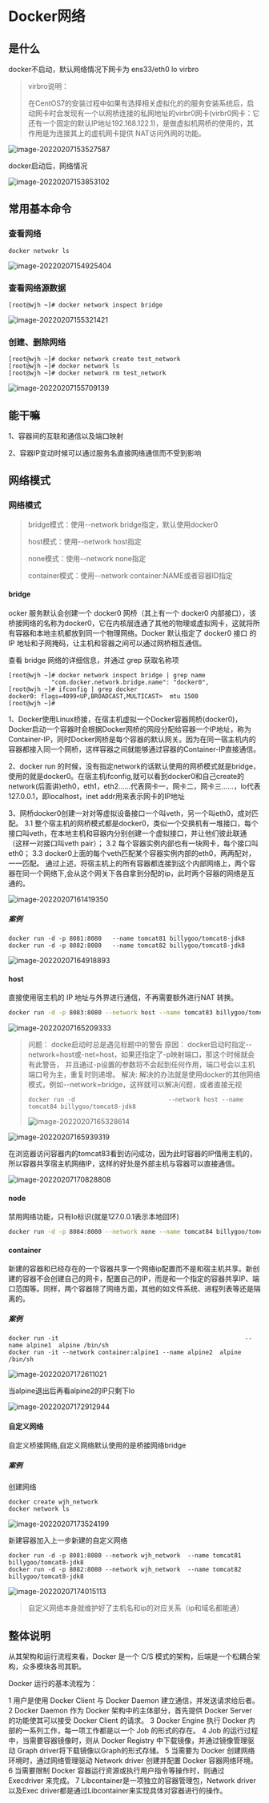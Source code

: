 # Docker网络

## 是什么

docker不启动，默认网络情况下网卡为 ens33/eth0 lo virbro

> virbro说明：
>
> 在CentOS7的安装过程中如果有选择相关虚拟化的的服务安装系统后，启动网卡时会发现有一个以网桥连接的私网地址的virbr0网卡(virbr0网卡：它还有一个固定的默认IP地址192.168.122.1)，是做虚拟机网桥的使用的，其作用是为连接其上的虚机网卡提供 NAT访问外网的功能。

![image-20220207153527587](https://cdn.jsdelivr.net/gh/fhwlnetwork/blos_imgs/img/202202071537091.png)

docker启动后，网络情况

![image-20220207153853102](C:\Users\Administrator\AppData\Roaming\Typora\typora-user-images\image-20220207153853102.png)

## 常用基本命令

### 查看网络

```SH
docker netwokr ls
```

![image-20220207154925404](https://cdn.jsdelivr.net/gh/fhwlnetwork/blos_imgs/img/202202071549526.png)

### 查看网络源数据

```SH
[root@wjh ~]# docker network inspect bridge
```

![image-20220207155321421](https://cdn.jsdelivr.net/gh/fhwlnetwork/blos_imgs/img/202202071553493.png)

### 创建、删除网络

```SH
[root@wjh ~]# docker network create test_network
[root@wjh ~]# docker network ls
[root@wjh ~]# docker network rm test_network
```



![image-20220207155709139](https://cdn.jsdelivr.net/gh/fhwlnetwork/blos_imgs/img/202202071557208.png)

## 能干嘛

1、容器间的互联和通信以及端口映射

2、容器IP变动时候可以通过服务名直接网络通信而不受到影响

## 网络模式

### 网络模式

>bridge模式：使用--network  bridge指定，默认使用docker0
>
>host模式：使用--network host指定
>
>none模式：使用--network none指定
>
>container模式：使用--network container:NAME或者容器ID指定

#### bridge

ocker 服务默认会创建一个 docker0 网桥（其上有一个 docker0 内部接口），该桥接网络的名称为docker0，它在内核层连通了其他的物理或虚拟网卡，这就将所有容器和本地主机都放到同一个物理网络。Docker 默认指定了 docker0 接口 的 IP 地址和子网掩码，让主机和容器之间可以通过网桥相互通信。

查看 bridge 网络的详细信息，并通过 grep 获取名称项

```SH
[root@wjh ~]# docker network inspect bridge | grep name
            "com.docker.network.bridge.name": "docker0",
[root@wjh ~]# ifconfig | grep docker
docker0: flags=4099<UP,BROADCAST,MULTICAST>  mtu 1500
[root@wjh ~]# 

```

1、Docker使用Linux桥接，在宿主机虚拟一个Docker容器网桥(docker0)，Docker启动一个容器时会根据Docker网桥的网段分配给容器一个IP地址，称为Container-IP，同时Docker网桥是每个容器的默认网关。因为在同一宿主机内的容器都接入同一个网桥，这样容器之间就能够通过容器的Container-IP直接通信。

2、docker run 的时候，没有指定network的话默认使用的网桥模式就是bridge，使用的就是docker0。在宿主机ifconfig,就可以看到docker0和自己create的network(后面讲)eth0，eth1，eth2……代表网卡一，网卡二，网卡三……，lo代表127.0.0.1，即localhost，inet addr用来表示网卡的IP地址

3、网桥docker0创建一对对等虚拟设备接口一个叫veth，另一个叫eth0，成对匹配。
   3.1 整个宿主机的网桥模式都是docker0，类似一个交换机有一堆接口，每个接口叫veth，在本地主机和容器内分别创建一个虚拟接口，并让他们彼此联通（这样一对接口叫veth pair）；
   3.2 每个容器实例内部也有一块网卡，每个接口叫eth0；
   3.3 docker0上面的每个veth匹配某个容器实例内部的eth0，两两配对，一一匹配。
 通过上述，将宿主机上的所有容器都连接到这个内部网络上，两个容器在同一个网络下,会从这个网关下各自拿到分配的ip，此时两个容器的网络是互通的。

![image-20220207161419350](https://cdn.jsdelivr.net/gh/fhwlnetwork/blos_imgs/img/202202071614441.png)

##### 案例

```SH
docker run -d -p 8081:8080   --name tomcat81 billygoo/tomcat8-jdk8
docker run -d -p 8082:8080   --name tomcat82 billygoo/tomcat8-jdk8
```

![image-20220207164918893](https://cdn.jsdelivr.net/gh/fhwlnetwork/blos_imgs/img/202202071649029.png)

#### host

直接使用宿主机的 IP 地址与外界进行通信，不再需要额外进行NAT 转换。

```sh
docker run -d -p 8083:8080 --network host --name tomcat83 billygoo/tomcat8-jdk8
```

![image-20220207165209333](https://cdn.jsdelivr.net/gh/fhwlnetwork/blos_imgs/img/202202071652000.png)

>问题：
>     docke启动时总是遇见标题中的警告
>原因：
>    docker启动时指定--network=host或-net=host，如果还指定了-p映射端口，那这个时候就会有此警告，
>并且通过-p设置的参数将不会起到任何作用，端口号会以主机端口号为主，重复时则递增。
>解决:
>    解决的办法就是使用docker的其他网络模式，例如--network=bridge，这样就可以解决问题，或者直接无视
>
>```SH
>docker run -d                          --network host --name tomcat84 billygoo/tomcat8-jdk8
>```
>
>![image-20220207165328614](https://cdn.jsdelivr.net/gh/fhwlnetwork/blos_imgs/img/202202071653674.png)

![image-20220207165939319](https://cdn.jsdelivr.net/gh/fhwlnetwork/blos_imgs/img/202202071659401.png)

在浏览器访问容器内的tomcat83看到访问成功，因为此时容器的IP借用主机的，所以容器共享宿主机网络IP，这样的好处是外部主机与容器可以直接通信。

![image-20220207170828808](https://cdn.jsdelivr.net/gh/fhwlnetwork/blos_imgs/img/202202071708931.png)

#### node

禁用网络功能，只有lo标识(就是127.0.0.1表示本地回环)

```sh
docker run -d -p 8084:8080 --network none --name tomcat84 billygoo/tomcat8-jdk8
```

#### container

新建的容器和已经存在的一个容器共享一个网络ip配置而不是和宿主机共享。新创建的容器不会创建自己的网卡，配置自己的IP，而是和一个指定的容器共享IP、端口范围等。同样，两个容器除了网络方面，其他的如文件系统、进程列表等还是隔离的。



##### 案例

```SH
docker run -it                                                    --name alpine1  alpine /bin/sh
docker run -it --network container:alpine1 --name alpine2  alpine /bin/sh
```

![image-20220207172611021](https://cdn.jsdelivr.net/gh/fhwlnetwork/blos_imgs/img/202202071726120.png)

当alpine退出后再看alpine2的IP只剩下lo

![image-20220207172912944](https://cdn.jsdelivr.net/gh/fhwlnetwork/blos_imgs/img/202202071729060.png)

#### 自定义网络

自定义桥接网络,自定义网络默认使用的是桥接网络bridge

##### 案例

创建网络

```SH
docker create wjh_network
docker network ls
```

![image-20220207173524199](https://cdn.jsdelivr.net/gh/fhwlnetwork/blos_imgs/img/202202071735264.png)

新建容器加入上一步新建的自定义网络

```SH
docker run -d -p 8081:8080 --network wjh_network  --name tomcat81 billygoo/tomcat8-jdk8
docker run -d -p 8082:8080 --network wjh_network  --name tomcat82 billygoo/tomcat8-jdk8

```

![image-20220207174015113](https://cdn.jsdelivr.net/gh/fhwlnetwork/blos_imgs/img/202202071740216.png)

>自定义网络本身就维护好了主机名和ip的对应关系（ip和域名都能通）

## 整体说明

从其架构和运行流程来看，Docker 是一个 C/S 模式的架构，后端是一个松耦合架构，众多模块各司其职。 

Docker 运行的基本流程为：

1 用户是使用 Docker Client 与 Docker Daemon 建立通信，并发送请求给后者。
2 Docker Daemon 作为 Docker 架构中的主体部分，首先提供 Docker Server 的功能使其可以接受 Docker Client 的请求。
3 Docker Engine 执行 Docker 内部的一系列工作，每一项工作都是以一个 Job 的形式的存在。
4 Job 的运行过程中，当需要容器镜像时，则从 Docker Registry 中下载镜像，并通过镜像管理驱动 Graph driver将下载镜像以Graph的形式存储。
5 当需要为 Docker 创建网络环境时，通过网络管理驱动 Network driver 创建并配置 Docker 容器网络环境。
6 当需要限制 Docker 容器运行资源或执行用户指令等操作时，则通过 Execdriver 来完成。
7 Libcontainer是一项独立的容器管理包，Network driver以及Exec driver都是通过Libcontainer来实现具体对容器进行的操作。